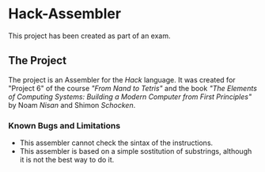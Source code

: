# Hack-Assembler
This project has been created as part of an exam.
## The Project
The project is an Assembler for the *Hack* language. It was created for "Project 6" of the course *"From Nand to Tetris"* and the book *"The Elements of Computing Systems: Building a Modern Computer from First Principles"* by Noam *Nisan* and Shimon *Schocken*.
### Known Bugs and Limitations
- This assembler cannot check the sintax of the instructions.
- This assembler is based on a simple sostitution of substrings, although it is not the best way to do it.
